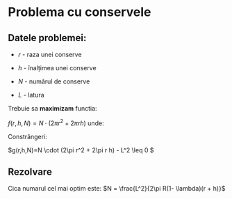 # Problema cu conservele

## Datele problemei:

- $r$ - raza unei conserve

- $h$ - înalțimea unei conserve

- $N$ - numărul de conserve

- $L$ - latura

Trebuie sa **maximizam** functia:

$f(r,h,N)= N \cdot (2\pi r^2 + 2\pi r h)$ unde:


Constrângeri:

$g(r,h,N)=N \cdot (2\pi r^2 + 2\pi r h) - L^2 \leq 0 $

## Rezolvare

Cica numarul cel mai optim este:
$N = \frac{L^2}{2\pi R(1- \lambda)(r + h)}$
